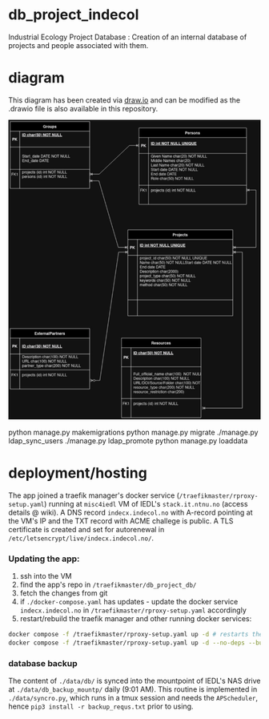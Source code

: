 # db_project_indecol
Industrial Ecology Project Database : Creation of an internal database of projects and people associated with them.

# diagram
This diagram has been created via [draw.io](https://www.google.com/url?sa=t&rct=j&q=&esrc=s&source=web&cd=&cad=rja&uact=8&ved=2ahUKEwiW-PKPtYSCAxUnnGoFHVuXC7AQFnoECBAQAQ&url=https%3A%2F%2Fapp.diagrams.net%2F&usg=AOvVaw28S23h4_WI8toant9FYDpi&opi=89978449) and can be modified as the .drawio file is also available in this repository.

![diagram_db.png](assets/diagram_indecol_DBproject-Page-1.jpg)


python manage.py makemigrations
python manage.py migrate
./manage.py ldap_sync_users <list of user lookups>
 ./manage.py ldap_promote <username>
 python manage.py loaddata <filename>


# deployment/hosting

The app joined a traefik manager's docker service (`/traefikmaster/rproxy-setup.yaml`) running at `misc4iedl` VM of IEDL's `stack.it.ntnu.no` (access details @ wiki).
A DNS record `indecx.indecol.no` with A-record pointing at the VM's IP and the TXT record with ACME challege is public.
A TLS certificate is created and set for autorenewal in `/etc/letsencrypt/live/indecx.indecol.no/`.

### Updating the app:
1. ssh into the VM
1. find the app's repo in `/traefikmaster/db_project_db/`
1. fetch the changes from git
1. if `./docker-compose.yaml` has updates - update the docker service `indecx.indecol.no` in `/traefikmaster/rproxy-setup.yaml` accordingly
1. restart/rebuild the traefik manager and other running docker services:
```bash
docker compose -f /traefikmaster/rproxy-setup.yaml up -d # restarts the services
docker compose -f /traefikmaster/rproxy-setup.yaml up -d --no-deps --build # rebuilds the containers and restarts the services
```

### database backup
The content of `./data/db/` is synced into the mountpoint of IEDL's NAS drive at `./data/db_backup_mountp/` daily (9:01 AM).
This routine is implemented in `./data/syncro.py`, which runs in a tmux session and needs the `APScheduler`, hence `pip3 install -r backup_requs.txt` prior to using. 
